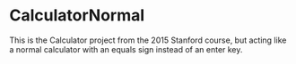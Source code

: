 # CalculatorNormal
This is the Calculator project from the 2015 Stanford course, but acting like a normal calculator with an equals sign instead of an enter key.
